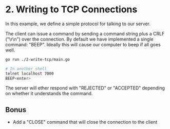 # 2. Writing to TCP Connections

In this example, we define a simple protocol for talking to our server.

The client can issue a command by sending a command string plus a CRLF ("\r\n") over the connection. By default we have implemented a single command: "BEEP". Ideally this will cause our computer to beep if all goes well.

```sh
go run ./2-write-tcp/main.go
```

```sh
# In another shell
telnet localhost 7000
BEEP<enter>
```

The server will ether respond with "REJECTED" or "ACCEPTED" depending on whether it understands the command.

## Bonus

- Add a "CLOSE" command that will close the connection to the client

